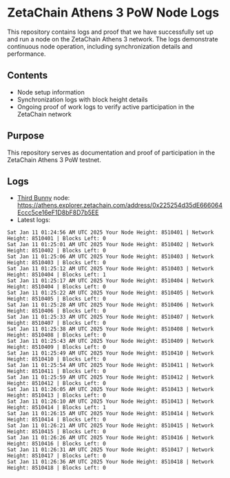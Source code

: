 # ZetaChain Athens 3 PoW Node Logs
This repository contains logs and proof that we have successfully set up and run a node on the ZetaChain Athens 3 network. The logs demonstrate continuous node operation, including synchronization details and performance.

## Contents
- Node setup information
- Synchronization logs with block height details
- Ongoing proof of work logs to verify active participation in the ZetaChain network

## Purpose
This repository serves as documentation and proof of participation in the ZetaChain Athens 3 PoW testnet.

## Logs

- [Third Bunny](https://thirdbunny.xyz/) node: https://athens.explorer.zetachain.com/address/0x225254d35dE666064Eccc5ce16eF1D8bF8D7b5EE
- Latest logs:
```
Sat Jan 11 01:24:56 AM UTC 2025 Your Node Height: 8510401 | Network Height: 8510401 | Blocks Left: 0
Sat Jan 11 01:25:01 AM UTC 2025 Your Node Height: 8510402 | Network Height: 8510402 | Blocks Left: 0
Sat Jan 11 01:25:06 AM UTC 2025 Your Node Height: 8510403 | Network Height: 8510403 | Blocks Left: 0
Sat Jan 11 01:25:12 AM UTC 2025 Your Node Height: 8510403 | Network Height: 8510404 | Blocks Left: 1
Sat Jan 11 01:25:17 AM UTC 2025 Your Node Height: 8510404 | Network Height: 8510404 | Blocks Left: 0
Sat Jan 11 01:25:22 AM UTC 2025 Your Node Height: 8510405 | Network Height: 8510405 | Blocks Left: 0
Sat Jan 11 01:25:28 AM UTC 2025 Your Node Height: 8510406 | Network Height: 8510406 | Blocks Left: 0
Sat Jan 11 01:25:33 AM UTC 2025 Your Node Height: 8510407 | Network Height: 8510407 | Blocks Left: 0
Sat Jan 11 01:25:38 AM UTC 2025 Your Node Height: 8510408 | Network Height: 8510408 | Blocks Left: 0
Sat Jan 11 01:25:43 AM UTC 2025 Your Node Height: 8510409 | Network Height: 8510409 | Blocks Left: 0
Sat Jan 11 01:25:49 AM UTC 2025 Your Node Height: 8510410 | Network Height: 8510410 | Blocks Left: 0
Sat Jan 11 01:25:54 AM UTC 2025 Your Node Height: 8510411 | Network Height: 8510411 | Blocks Left: 0
Sat Jan 11 01:25:59 AM UTC 2025 Your Node Height: 8510412 | Network Height: 8510412 | Blocks Left: 0
Sat Jan 11 01:26:05 AM UTC 2025 Your Node Height: 8510413 | Network Height: 8510413 | Blocks Left: 0
Sat Jan 11 01:26:10 AM UTC 2025 Your Node Height: 8510413 | Network Height: 8510414 | Blocks Left: 1
Sat Jan 11 01:26:15 AM UTC 2025 Your Node Height: 8510414 | Network Height: 8510414 | Blocks Left: 0
Sat Jan 11 01:26:21 AM UTC 2025 Your Node Height: 8510415 | Network Height: 8510415 | Blocks Left: 0
Sat Jan 11 01:26:26 AM UTC 2025 Your Node Height: 8510416 | Network Height: 8510416 | Blocks Left: 0
Sat Jan 11 01:26:31 AM UTC 2025 Your Node Height: 8510417 | Network Height: 8510417 | Blocks Left: 0
Sat Jan 11 01:26:36 AM UTC 2025 Your Node Height: 8510418 | Network Height: 8510418 | Blocks Left: 0
```
